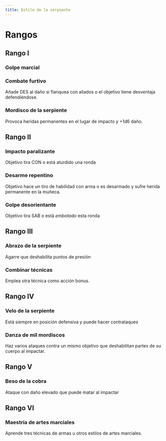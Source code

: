 ```yaml
---
title: Estilo de la serpiente
---
```


# Rangos

## Rango I

### Golpe marcial

### Combate furtivo

Añade DES al daño si flanquea con aliados o el objetivo tiene desventaja defendiéndose.

### Mordisco de la serpiente

Provoca heridas permanentes en el lugar de impacto y +1d6 daño.

## Rango II

### Impacto paralizante

Objetivo tira CON o está aturdido una ronda

### Desarme repentino

Objetivo hace un tiro de habilidad con arma o es desarmado y sufre herida permanente en la muñeca.

### Golpe desorientante

Objetivo tira SAB o está *embotado* esta ronda

## Rango III

### Abrazo de la serpiente

Agarre que deshabilita puntos de presión

### Combinar técnicas

Emplea otra técnica como acción bonus.

## Rango IV

### Velo de la serpiente

Está siempre en posición defensiva y puede hacer contrataques

### Danza de mil mordiscos

Haz varios ataques contra un mismo objetivo que deshabilitan partes de su cuerpo al impactar.

## Rango V

### Beso de la cobra

Ataque con daño elevado que puede matar al impactar

## Rango VI

### Maestría de artes marciales

Aprende tres técnicas de armas u otros estilos de artes marciales.